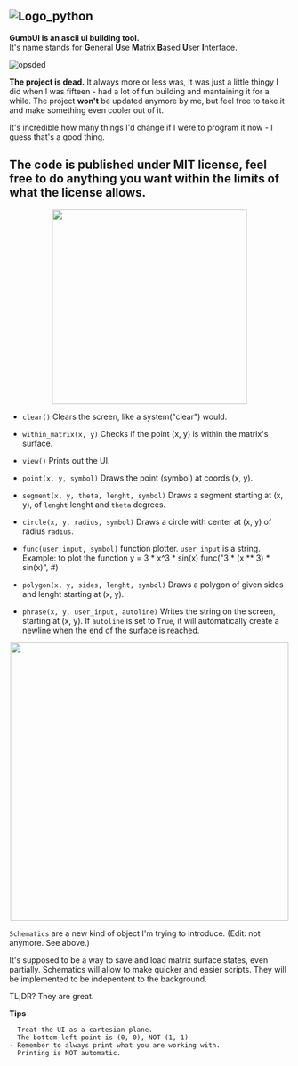 ![Logo_python](https://user-images.githubusercontent.com/86384221/194611654-1cdbbac3-b784-466a-a198-4a081ad008fb.png)
--------------------------------------------------------------------------------
**GumbUI is an ascii ui building tool.**<br>
It's name stands for **G**eneral **U**se **M**atrix **B**ased **U**ser **I**nterface.

![opsded](https://github.com/nonn-a/GumbUI/assets/86384221/32b144c4-5538-4ecd-966e-2790bf5bbe43)

**The project is dead.** It always more or less was, it was just a little thingy I did when I was fifteen - had a lot of fun building and mantaining it for a while.
The project **won't** be updated anymore by me, but feel free to take it and make something even cooler out of it.

It's incredible how many things I'd change if I were to program it now - I guess that's a good thing.

The code is published under **MIT license**, feel free to do anything you want within the limits of what the license allows.
--------------------------------------------------------------------------------
<p align="center">
<img src="https://user-images.githubusercontent.com/86384221/194616763-da784ee2-4dec-474f-bb8c-5383e72dadfa.png" width="350">
</p>

- `clear()` Clears the screen, like a system("clear") would.

- `within_matrix(x, y)` Checks if the point (x, y) is within the matrix's surface.

- `view()` Prints out the UI.

- `point(x, y, symbol)` Draws the point (symbol) at coords (x, y).

- `segment(x, y, theta, lenght, symbol)` Draws a segment starting at (x, y), of `lenght` lenght and `theta` degrees.

- `circle(x, y, radius, symbol)` Draws a circle with center at (x, y) of radius `radius`.

- `func(user_input, symbol)` function plotter. `user_input` is a string.
Example: to plot the function y = 3 * x^3 * sin(x)
func("3 * (x ** 3) * sin(x)", #)

- `polygon(x, y, sides, lenght, symbol)` Draws a polygon of given sides and lenght starting at (x, y).

- `phrase(x, y, user_input, autoline)` Writes the string on the screen, starting at (x, y).
If `autoline` is set to `True`, it will automatically create a newline when the end of the surface is reached.

<p align="center">
<img src="https://user-images.githubusercontent.com/86384221/194620353-108b79cb-e70d-425c-9fa3-71680455ec53.png" width="500">
</p>

`Schematics` are a new kind of object I'm trying to introduce. (Edit: not anymore. See above.)

It's supposed to be a way to save and load matrix surface states, even partially.
Schematics will allow to make quicker and easier scripts.
They will be implemented to be indepentent to the background.

TL;DR? They are great.

**Tips**
```
- Treat the UI as a cartesian plane.
  The bottom-left point is (0, 0), NOT (1, 1)
- Remember to always print what you are working with.
  Printing is NOT automatic.
``` 
